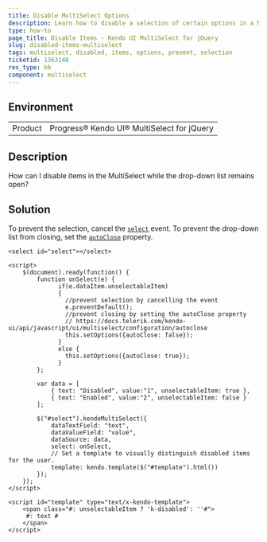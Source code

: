```yaml
---
title: Disable MultiSelect Options
description: Learn how to disable a selection of certain options in a MultiSelect and prevent the drop-down from closing when the user clicks them.
type: how-to
page_title: Disable Items - Kendo UI MultiSelect for jQuery
slug: disabled-items-multiselect
tags: multiselect, disabled, items, options, prevent, selection
ticketid: 1363148
res_type: kb
component: multiselect
---
```


## Environment

<table>
 <tr>
  <td>Product</td>
  <td>Progress® Kendo UI® MultiSelect for jQuery</td>
 </tr>
</table>

## Description

How can I disable items in the MultiSelect while the drop-down list remains open?

## Solution

To prevent the selection, cancel the [`select`](https://docs.telerik.com/kendo-ui/api/javascript/ui/multiselect/events/select) event. To prevent the drop-down list from closing, set the [`autoClose`](https://docs.telerik.com/kendo-ui/api/javascript/ui/multiselect/configuration/autoclose) property.

```dojo
<select id="select"></select>

<script>
    $(document).ready(function() {
        function onSelect(e) {
              if(e.dataItem.unselectableItem)
              {
                //prevent selection by cancelling the event
                e.preventDefault();
                //prevent closing by setting the autoClose property
                // https://docs.telerik.com/kendo-ui/api/javascript/ui/multiselect/configuration/autoclose
                this.setOptions({autoClose: false});
              }
              else {
               	this.setOptions({autoClose: true});
              }
        };

        var data = [
            { text: "Disabled", value:"1", unselectableItem: true },
            { text: "Enabled", value:"2", unselectableItem: false }
        ];

        $("#select").kendoMultiSelect({
            dataTextField: "text",
            dataValueField: "value",
            dataSource: data,
            select: onSelect,
            // Set a template to visually distinguish disabled items for the user.
            template: kendo.template($("#template").html())
        });
    });
</script>

<script id="template" type="text/x-kendo-template">
	<span class="#: unselectableItem ? 'k-disabled': ''#">
  	 #: text #
	</span>
</script>
```
